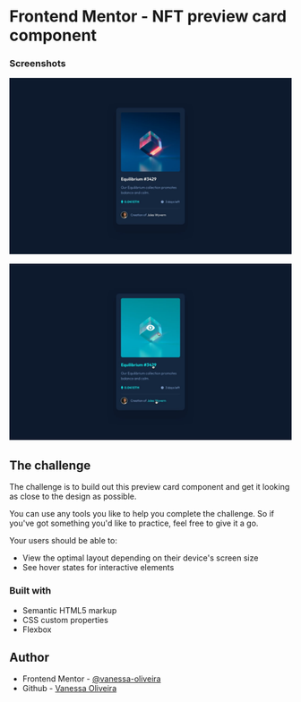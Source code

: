 # Frontend Mentor - NFT preview card component

### Screenshots

![Design preview for the NFT preview card component coding challenge](/NFT-Preview-Card/design/desktop-design.jpg)

![Design preview for the NFT preview card component coding challenge](/NFT-Preview-Card/design/active-states.jpg)


## The challenge

The challenge is to build out this preview card component and get it looking as close to the design as possible.

You can use any tools you like to help you complete the challenge. So if you've got something you'd like to practice, feel free to give it a go.

Your users should be able to:

- View the optimal layout depending on their device's screen size
- See hover states for interactive elements

### Built with

- Semantic HTML5 markup
- CSS custom properties
- Flexbox

## Author

- Frontend Mentor - [@vanessa-oliveira](https://www.frontendmentor.io/profile/vanessa-oliveira)
- Github - [Vanessa Oliveira](https://github.com/vanessa-oliveira)
